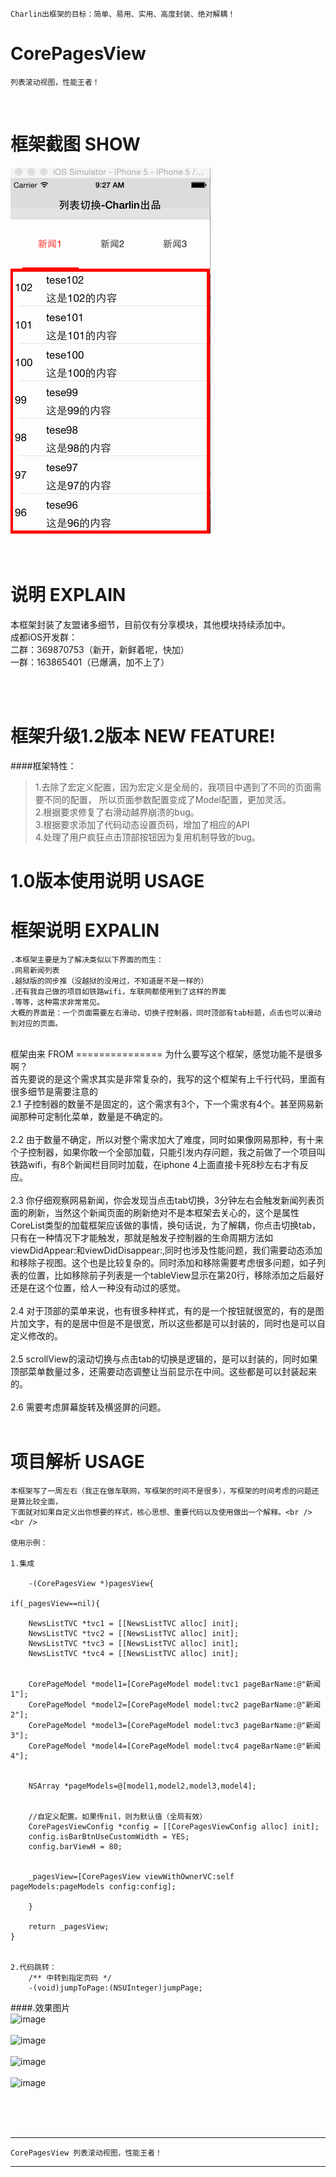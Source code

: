 
    Charlin出框架的目标：简单、易用、实用、高度封装、绝对解耦！

# CorePagesView
    列表滚动视图，性能王者！
<br />

框架截图 SHOW
===============
![image](./CorePagesView/show.gif)<br /><br />
<br />

说明 EXPLAIN
===============
本框架封装了友盟诸多细节，目前仅有分享模块，其他模块持续添加中。<br />
成都iOS开发群：<br />
二群：369870753（新开，新鲜着呢，快加） <br />
一群：163865401（已爆满，加不上了）  <br /><br />

<br />

框架升级1.2版本 NEW FEATURE!
===============

####框架特性：<br />
>1.去除了宏定义配置，因为宏定义是全局的，我项目中遇到了不同的页面需要不同的配置，
所以页面参数配置变成了Model配置，更加灵活。<br />
>2.根据要求修复了右滑动越界崩溃的bug。<br />
>3.根据要求添加了代码动态设置页码，增加了相应的API<br />
>4.处理了用户疯狂点击顶部按钮因为复用机制导致的bug。<br />



1.0版本使用说明 USAGE
===============


框架说明 EXPALIN
===============
    .本框架主要是为了解决类似以下界面的而生：
    .网易新闻列表
    .越狱版的同步推（没越狱的没用过，不知道是不是一样的）
    .还有我自己做的项目如铁路wifi，车联网都使用到了这样的界面
    .等等，这种需求非常常见。
    大概的界面是：一个页面需要左右滑动，切换子控制器，同时顶部有tab标题，点击也可以滑动到对应的页面。
    
    
<br />
框架由来 FROM
===============
为什么要写这个框架，感觉功能不是很多啊？<br />
首先要说的是这个需求其实是非常复杂的，我写的这个框架有上千行代码，里面有很多细节是需要注意的<br />
2.1 子控制器的数量不是固定的，这个需求有3个，下一个需求有4个。甚至网易新闻那种可定制化菜单，数量是不确定的。<br /><br />
2.2 由于数量不确定，所以对整个需求加大了难度，同时如果像网易那种，有十来个子控制器，如果你敢一个全部加载，只能引发内存问题，我之前做了一个项目叫铁路wifi，有8个新闻栏目同时加载，在iphone 4上面直接卡死8秒左右才有反应。<br /><br />
2.3 你仔细观察网易新闻，你会发现当点击tab切换，3分钟左右会触发新闻列表页面的刷新，当然这个新闻页面的刷新绝对不是本框架去关心的，这个是属性CoreList类型的加载框架应该做的事情，换句话说，为了解耦，你点击切换tab，只有在一种情况下才能触发，那就是触发子控制器的生命周期方法如viewDidAppear:和viewDidDisappear:,同时也涉及性能问题，我们需要动态添加和移除子视图。这个也是比较复杂的。同时添加和移除需要考虑很多问题，如子列表的位置，比如移除前子列表是一个tableView显示在第20行，移除添加之后最好还是在这个位置，给人一种没有动过的感觉。<br /><br />
2.4 对于顶部的菜单来说，也有很多种样式，有的是一个按钮就很宽的，有的是图片加文字，有的是居中但是不是很宽，所以这些都是可以封装的，同时也是可以自定义修改的。<br /><br />
2.5 scrollView的滚动切换与点击tab的切换是逻辑的，是可以封装的，同时如果顶部菜单数量过多，还需要动态调整让当前显示在中间。这些都是可以封装起来的。<br /><br />
2.6 需要考虑屏幕旋转及横竖屏的问题。<br /><br />
    
项目解析 USAGE
===============
    本框架写了一周左右（我正在做车联网，写框架的时间不是很多），写框架的时间考虑的问题还是算比较全面，
    下面就对如果自定义出你想要的样式，核心思想、重要代码以及使用做出一个解释。<br /><br />
    
    使用示例：
    
    1.集成
        
        -(CorePagesView *)pagesView{
    
    if(_pagesView==nil){
        
        NewsListTVC *tvc1 = [[NewsListTVC alloc] init];
        NewsListTVC *tvc2 = [[NewsListTVC alloc] init];
        NewsListTVC *tvc3 = [[NewsListTVC alloc] init];
        NewsListTVC *tvc4 = [[NewsListTVC alloc] init];
        
        
        CorePageModel *model1=[CorePageModel model:tvc1 pageBarName:@"新闻1"];
        CorePageModel *model2=[CorePageModel model:tvc2 pageBarName:@"新闻2"];
        CorePageModel *model3=[CorePageModel model:tvc3 pageBarName:@"新闻3"];
        CorePageModel *model4=[CorePageModel model:tvc4 pageBarName:@"新闻4"];
        
        
        NSArray *pageModels=@[model1,model2,model3,model4];
        
        
        //自定义配置。如果传nil，则为默认值（全局有效）
        CorePagesViewConfig *config = [[CorePagesViewConfig alloc] init];
        config.isBarBtnUseCustomWidth = YES;
        config.barViewH = 80;
        

        _pagesView=[CorePagesView viewWithOwnerVC:self pageModels:pageModels config:config];

        }
        
        return _pagesView;
    }
    
    
    2.代码跳转：
        /** 中转到指定页码 */
        -(void)jumpToPage:(NSUInteger)jumpPage;
    
    
    
    
    
####.效果图片<br />
![image](./CorePagesView/pic/1.png)<br /><br />
![image](./CorePagesView/pic/2.png)<br /><br />
![image](./CorePagesView/pic/3.png)<br /><br />
![image](./CorePagesView/pic/4.png)<br /><br />



<br /><br />


-----
    CorePagesView 列表滚动视图，性能王者！
-----

<br /><br />
